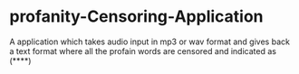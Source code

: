 # profanity-Censoring-Application
A application which takes audio input in mp3 or wav format and gives back a text format where all the profain words are censored and indicated as (****)
